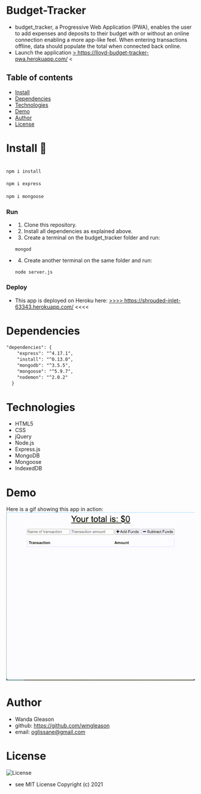 # Budget-Tracker
- budget_tracker, a Progressive Web Application (PWA),  enables the user to add expenses and deposits to their budget with or without an online connection enabling a more app-like feel. When entering transactions offline, data should populate the total when connected back online.
- Launch the application <a href="https://lloyd-budget-tracker-pwa.herokuapp.com/" target="_blank"> > https://lloyd-budget-tracker-pwa.herokuapp.com/  < </a>

## Table of contents

- [Install](#Install)
- [Dependencies](#Dependencies)
- [Technologies](#Technologies)
- [Demo](#Demo)
- [Author](#Author)
- [License](#License)

# Install 💾   

```bash or terminal

npm i install

npm i express

npm i mongoose

```

### Run 
- 1. Clone this repository.
- 2. Install all dependencies as explained above.
- 3. Create a terminal on the budget_tracker folder and run:
    ```` 
    mongod
    ````
- 4. Create another terminal on the same folder and run:
    ``` 
    node server.js
    ```

### Deploy

- This app is deployed on Heroku here: 
<a href="https://shrouded-inlet-63343.herokuapp.com/" target="_blank"> >>>> https://shrouded-inlet-63343.herokuapp.com/  <<<< </a>

# Dependencies
``` 
"dependencies": {
    "express": "^4.17.1",
    "install": "^0.13.0",
    "mongodb": "^3.5.5",
    "mongoose": "^5.9.7",
    "nodemon": "^2.0.2"
  }

```

# Technologies
- HTML5
- CSS
- jQuery
- Node.js
- Express.js
- MongoDB
- Mongoose
- IndexedDB

# Demo
Here is a gif showing this app in action:
![app_gif](public/img/budgetTracker.gif?raw=true)


# Author
- Wanda Gleason
- github: https://github.com/wmgleason
- email: oglissane@gmail.com

# License
  ![License](https://img.shields.io/badge/license-MIT-blue.svg) 
- see MIT License Copyright (c) 2021
